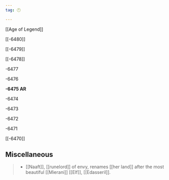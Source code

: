 ```yaml
---
tag: 🕛

---
```

[[Age of Legend]]


[[-6480]]

[[-6479]]

[[-6478]]

-6477

-6476

**-6475 AR**

-6474

-6473

-6472

-6471

[[-6470]]



## Miscellaneous

>  - [[Naaft]], [[runelord]] of envy, renames [[her land]] after the most beautiful [[Mierani]] [[Elf]], [[Edasseril]].






